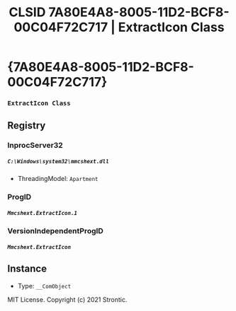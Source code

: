 ﻿---
title: "CLSID 7A80E4A8-8005-11D2-BCF8-00C04F72C717 | ExtractIcon Class"
excerpt: What is COM-Object CLSID 7A80E4A8-8005-11D2-BCF8-00C04F72C717?
---

# {7A80E4A8-8005-11D2-BCF8-00C04F72C717}

### `ExtractIcon Class`

## Registry


### InprocServer32

##### `C:\Windows\system32\mmcshext.dll`
* ThreadingModel: `Apartment`

### ProgID

##### `Mmcshext.ExtractIcon.1`

### VersionIndependentProgID

##### `Mmcshext.ExtractIcon`

## Instance

* Type: `__ComObject`

MIT License. Copyright (c) 2021 Strontic.


